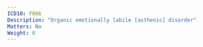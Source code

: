 ```yaml
---
ICD10: F066
Description: "Organic emotionally labile [asthenic] disorder"
Matters: No
Weight: 0
---
```


